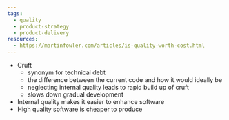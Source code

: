 ```yaml
---
tags:
  - quality
  - product-strategy
  - product-delivery
resources:
  - https://martinfowler.com/articles/is-quality-worth-cost.html
---
```

- Cruft
	- synonym for technical debt
	- the difference between the current code and how it would ideally be
	- neglecting internal quality leads to rapid build up of cruft
	- slows down gradual development
- Internal quality makes it easier to enhance software
- High quality software is cheaper to produce